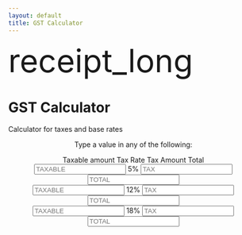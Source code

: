 ```yaml
---
layout: default
title: GST Calculator
---
```


<div class="mui-hero mui-hero--bleed">
  <div class="mui-hero-content">
    <div class="mui-hero-icon">
      <span class="material-icons" style="font-size: 4rem;">receipt_long</span>
    </div>
    <h1 class="mui-hero-title">GST Calculator</h1>
    <p class="mui-hero-subtitle">Calculator for taxes and base rates</p>
  </div>
</div>

<div class="mui-card">
  <p style="text-align:center;">Type a value in any of the following:</p>
  <div class="mui-grid" style="grid-template-columns: repeat(4, 1fr); align-items:center; text-align:center;">
    <label>Taxable amount</label>
    <label>Tax Rate</label>
    <label>Tax Amount</label>
    <label>Total</label>
  </div>
  <div class="mui-grid" style="grid-template-columns: repeat(4, 1fr); gap:12px; align-items:center; text-align:center;">
    <input id="5_TAXABLE" type="number" placeholder="TAXABLE" oninput="Converter(this.value, 5)">
    <label>5%</label>
    <input id="5_TAX" type="number" placeholder="TAX" oninput="Converter(this.value / .05, 5)">
    <input id="5_TOTAL" type="number" placeholder="TOTAL" oninput="Converter(this.value / 1.05, 5)">
  </div>
  <div class="mui-grid" style="grid-template-columns: repeat(4, 1fr); gap:12px; align-items:center; text-align:center;">
    <input id="12_TAXABLE" type="number" placeholder="TAXABLE" oninput="Converter(this.value, 12)">
    <label>12%</label>
    <input id="12_TAX" type="number" placeholder="TAX" oninput="Converter(this.value / .12, 12)">
    <input id="12_TOTAL" type="number" placeholder="TOTAL" oninput="Converter(this.value / 1.12, 12)">
  </div>
  <div class="mui-grid" style="grid-template-columns: repeat(4, 1fr); gap:12px; align-items:center; text-align:center;">
    <input id="18_TAXABLE" type="number" placeholder="TAXABLE" oninput="Converter(this.value, 18)">
    <label>18%</label>
    <input id="18_TAX" type="number" placeholder="TAX" oninput="Converter(this.value / .18, 18)">
    <input id="18_TOTAL" type="number" placeholder="TOTAL" oninput="Converter(this.value / 1.18, 18)">
  </div>
</div>
<script>
function Converter(val, rate) {
  // Get all input fields for the selected rate
  var taxable = document.getElementById(rate + '_TAXABLE');
  var tax = document.getElementById(rate + '_TAX');
  var total = document.getElementById(rate + '_TOTAL');

  // Determine which field triggered the event
  var source = event.target.id;
  
  // Track calculator usage
  if (window.RKAnalytics && val && parseFloat(val) > 0) {
    window.RKAnalytics.trackCalculator('GST', 'calculate', {
      rate: rate,
      inputType: source.includes('TAXABLE') ? 'taxable' : source.includes('TAX') ? 'tax' : 'total',
      amount: parseFloat(val)
    });
  }

  if (source === rate + '_TAXABLE') {
    // User entered taxable amount
    var t = parseFloat(val) || 0;
    var taxAmt = +(t * (rate / 100)).toFixed(2);
    var tot = +(t + taxAmt).toFixed(2);
    tax.value = taxAmt;
    total.value = tot;
  } else if (source === rate + '_TAX') {
    // User entered tax amount
    var taxAmt = parseFloat(val) || 0;
    var t = +(taxAmt / (rate / 100)).toFixed(2);
    var tot = +(t + taxAmt).toFixed(2);
    taxable.value = t;
    total.value = tot;
  } else if (source === rate + '_TOTAL') {
    // User entered total amount
    var tot = parseFloat(val) || 0;
    var t = +(tot / (1 + rate / 100)).toFixed(2);
    var taxAmt = +(tot - t).toFixed(2);
    taxable.value = t;
    tax.value = taxAmt;
  }
}
</script>
